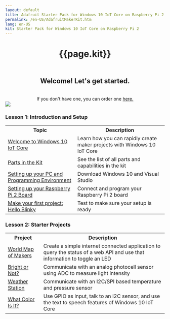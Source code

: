 ```yaml
---
layout: default
title: Adafruit Starter Pack for Windows 10 IoT Core on Raspberry Pi 2
permalink: /en-US/AdafruitMakerKit.htm
lang: en-US
kit: Starter Pack for Windows 10 IoT Core on Raspberry Pi 2
---
```

<div class="row">
  <div class="col-xs-24">
    <header class="page-title-header">
      <h1 class="page-title">{{page.kit}}</h1>
    </header>
  </div>
</div>

<div class="row">
  <div class="col-md-6 col-sm-12">
    <center>
      <h2 class="thin-header floatTop">Welcome! Let's get started.</h2>
      <br/>
      If you don't have one, you can order one <a target="_blank" href="http://adafruit.com/windows10iotpi2"> here.</a>
    </center>
  </div>
  <div class="col-md-6 col-sm-12">
   <img class="maker-kit" src="{{site.baseurl}}/Resources/images/AdafruitStarterPack/AdafruitDisplay.png">
  </div>
</div>

<div class="row">
  <h3 class="thin-header">Lesson 1: Introduction and Setup</h3>
      <table class="table table-striped maker-kit">
        <tr>
          <th class="standardTH">Topic</th>
          <th class="standardTH">Description</th>
        </tr>
        <tr>
          <td><a href="{{site.baseurl}}/{{page.lang}}/win10/AdafruitWelcome.htm">Welcome to Windows 10 IoT Core</a></td>
          <td>Learn how you can rapidly create maker projects with Windows 10 IoT Core</td>
        </tr>
        <tr>
          <td><a href="{{site.baseurl}}/{{page.lang}}/AdafruitKitContents.htm">Parts in the Kit</a></td>
          <td>See the list of all parts and capabilities in the kit</td>
        </tr>
        <tr>
          <td><a href="{{site.baseurl}}/{{page.lang}}/win10/KitSetupPCRPI.htm"> Setting up your PC and Programming Environment</a></td>
          <td>Download Windows 10 and Visual Studio</td>
        </tr>
        <tr>
          <td><a href="{{site.baseurl}}/{{page.lang}}/win10/KitSetupRPI.htm">Setting up your Raspberry Pi 2 Board</a></td>
          <td>Connect and program your Raspberry Pi 2 board</td>
        </tr>
         <tr>
          <td><a href="{{site.baseurl}}/{{page.lang}}/win10/samples/KitBlinky.htm">Make your first project: Hello Blinky</a></td>
          <td>Test to make sure your setup is ready</td>
        </tr>
      </table>
</div>

<div>
  <h3 id="lessonTwo" class="thin-header">Lesson 2: Starter Projects</h3>

  <table class="table table-striped maker-kit">
    <tr>
      <th class="standardTH">Project</th>
      <th class="standardTH">Description</th>
    </tr>
    <tr>
      <td><a target="_blank" href="{{site.baseurl}}/{{page.lang}}/win10/samples/WorldMapOfMakers.htm">World Map of Makers</a></td>
      <td>
        Create a simple internet connected application to query the status of a web API and use that information to toggle an LED
      </td>
    </tr>
    <tr>
      <td><a target="_blank" href="{{site.baseurl}}/{{page.lang}}/win10/samples/BrightOrNot.htm">Bright or Not?</a></td>
      <td>Communicate with an analog photocell sensor using ADC to measure light intensity</td>
    </tr>
    <tr>
      <td><a target="_blank" href="{{site.baseurl}}/{{page.lang}}/win10/samples/WeatherStation.htm">Weather Station</a></td>
      <td>Communicate with an I2C/SPI based temperature and pressure sensor</td>
    </tr>
    <tr>
      <td><a target="_blank" href="{{site.baseurl}}/{{page.lang}}/win10/samples/WhatColor.htm">What Color Is It?</a></td>
      <td>Use GPIO as input, talk to an I2C sensor, and use the text to speech features of Windows 10 IoT Core</td>
    </tr>
  </table>
</div>

